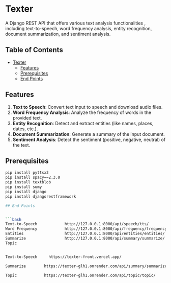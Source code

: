 # Texter

A Django REST API that offers various text analysis functionalities , including text-to-speech, word frequency analysis, entity recognition, document summarization, and sentiment analysis.

## Table of Contents
- [Texter](#texter)
  - [Features](#features)
  - [Prerequisites](#prerequisites)
  - [End Points](#end-points)

## Features

1. **Text to Speech**: Convert text input to speech and download audio files.
2. **Word Frequency Analysis**: Analyze the frequency of words in the provided text.
3. **Entity Recognition**: Detect and extract entities (like names, places, dates, etc.).
4. **Document Summarization**: Generate a summary of the input document.
5. **Sentiment Analysis**: Detect the sentiment (positive, negative, neutral) of the text.

## Prerequisites

```bash
pip install pyttsx3
pip install spacy==2.3.0
pip install textblob
pip install sumy
pip install django
pip install djangorestframework

## End Points


```bash
Text-to-Speech            http://127.0.0.1:8000/api/speech/tts/
Word Frequency            http://127.0.0.1:8000/api/frequency/frequency/
Entities                  http://127.0.0.1:8000/api/entities/entities/
Summarize                 http://127.0.0.1:8000/api/summary/summarize/
Topic


Text-to-Speech     https://texter-front.vercel.app/

Summarize        https://texter-glh1.onrender.com/api/summary/summarize/

Topic            https://texter-glh1.onrender.com/api/topic/topic/


